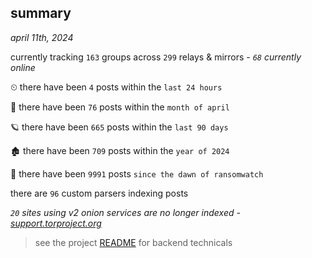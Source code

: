 
## summary
_april 11th, 2024_

currently tracking `163` groups across `299` relays & mirrors - _`68` currently online_

⏲ there have been `4` posts within the `last 24 hours`

🦈 there have been `76` posts within the `month of april`

🪐 there have been `665` posts within the `last 90 days`

🏚 there have been `709` posts within the `year of 2024`

🦕 there have been `9991` posts `since the dawn of ransomwatch`

there are `96` custom parsers indexing posts

_`20` sites using v2 onion services are no longer indexed - [support.torproject.org](https://support.torproject.org/onionservices/v2-deprecation/)_

> see the project [README](https://github.com/joshhighet/ransomwatch#ransomwatch--) for backend technicals

